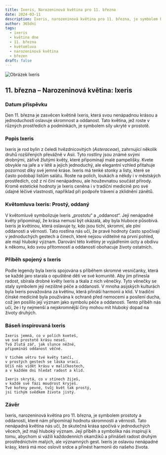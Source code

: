 ```yaml
---
title: Ixeris, Narozeninová květina pro 11. března
date: 2024-03-11
description: Ixeris, narozeninová květina pro 11. března, je symbolem Prostý, oddaný. Objevte její jedinečný význam, fascinující příběhy a poezii, která oslavuje její krásu.
author: 365dní
tags:
  - ixeris
  - květina dne
  - 11. března
  - květomluva
  - narozeninová květina
  - březen
draft: false
---
```


![Obrázek Ixeris](https://cdn.pixabay.com/photo/2020/05/16/11/18/bee-5177103_1280.jpg#center)


## 11. března – Narozeninová květina: Ixeris

### Datum příspěvku

Den 11. března je zasvěcen květině Ixeris, která svou nenápadnou krásou a jednoduchostí oslavuje skromnost a oddanost. Tato květina, jež roste v různých prostředích a podmínkách, je symbolem síly ukryté v prostotě.

### Popis Ixeris

Ixeris je rod bylin z čeledi hvězdnicovitých (_Asteraceae_), zahrnující několik druhů rozšířených převážně v Asii. Tyto rostliny jsou známé svými drobnými, zářivě žlutými květy, které připomínají malé pampelišky. Kvete obvykle na jaře a v létě a jejich jednoduchý, ale elegantní vzhled přitahuje pozornost díky své jemné kráse. Ixeris má tenké stonky a listy, které se často podobají listům salátu. Roste na polích, loukách a někdy i v městských prostředích, což z ní činí nenápadnou, ale houževnatou součást přírody. Kromě estetické hodnoty je Ixeris ceněna i v tradiční medicíně pro své údajné léčivé vlastnosti, například při podpoře trávení a zklidnění zánětů.

### Květomluva Ixeris: Prostý, oddaný

V květomluvě symbolizuje Ixeris „prostotu“ a „oddanost“. Její nenápadné květy připomínají, že krása nemusí být okázalá, aby byla hluboce působivá. Ixeris je květinou, která oslavuje ty, kdo jsou tichí, skromní, ale plní oddanosti a věrnosti. Tato rostlina nás učí, že pravé hodnoty často spočívají v jednoduchých gestech a činech, které nejsou viditelné na první pohled, ale mají hluboký význam. Darování této květiny je vyjádřením úcty a obdivu k někomu, kdo svou přítomností a oddaností obohacuje životy ostatních.

### Příběh spojený s Ixeris

Podle legendy byla Ixeris spojována s příběhem skromné vesničanky, která se každé jaro starala o opuštěné děti ve své komunitě. Aby jim přinesla radost, sbírala drobné květy Ixeris a tkala z nich věnečky. Tyto věnečky se staly symbolem její nezištné péče a oddanosti. V mnoha asijských kulturách byla Ixeris považována za květinu, která přináší harmonii a klid. V tradiční čínské medicíně byla používána k ochraně před nemocemi a posílení ducha, což jen posílilo její význam jako symbolu péče a oddanosti. Tento příběh nás učí, že i ty nejmenší a nejskromnější činy mohou mít hluboký dopad na životy druhých.

### Báseň inspirovaná Ixeris

```
Ixeris jemná, co v polích kveteš,  
ve své prostotě krásu neseš.  
Tvá žlutá zář, jak slunce něžné,  
připomínáš oddanost věčné.

V tichém větru tvé květy tančí,  
v prostých gestech se láska vrací.  
Učíš nás vidět krásu v maličkostech,  
a v každém dni hledat radost a klid.

Ixeris skrytá, co v stínech žiješ,  
v každé své fázi moudrost kryješ.  
Tvé kořeny pevné, tvůj květ tak prostý,  
jsi tichým svědkem života jistý.
```

### Závěr

Ixeris, narozeninová květina pro 11. března, je symbolem prostoty a oddanosti, které nám připomínají hodnotu skromnosti a věrnosti. Tato nenápadná květina nás učí, že skutečná krása spočívá v jednoduchých věcech, jež mají hluboký význam. Její příběh a symbolika nás inspirují k tomu, abychom si vážili každodenních okamžiků a přinášeli radost druhým prostřednictvím malých, ale významných gest. Ixeris je oslavou nenápadné krásy, která má moc oslovit srdce a přinést harmonii do našeho života.